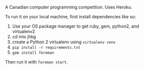 A Canadian computer programming competition. Uses Heroku.

To run it on your local machine, first install dependencies like so:

1. Use your OS package manager to get ruby, gem, python2, and virtualenv2
2. cd into jhkg
3. create a Python 2 virtualenv using `virtualenv venv`
4. `pip install -r requirements.txt`
5. `gem install foreman`

Then run it with `foreman start`.
